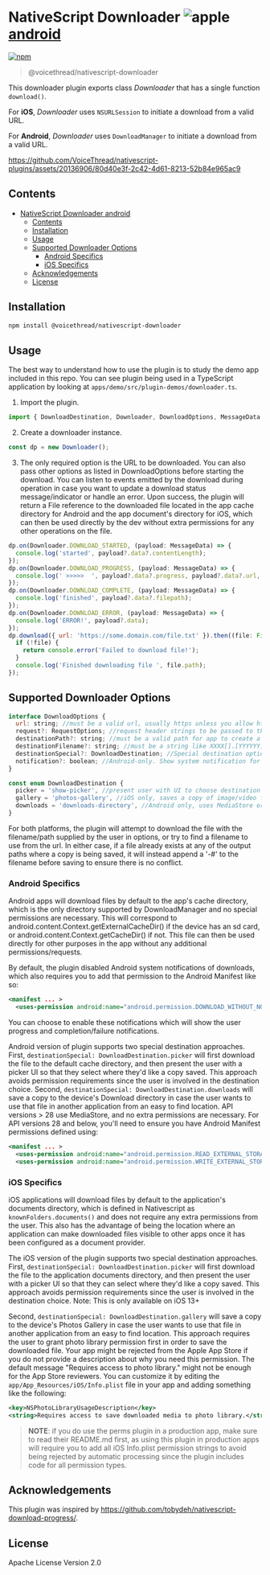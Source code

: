 # NativeScript Downloader ![apple](https://cdn3.iconfinder.com/data/icons/picons-social/57/16-apple-32.png)[android](https://cdn4.iconfinder.com/data/icons/logos-3/228/android-32.png)

[![npm](https://img.shields.io/npm/v/@voicethread/nativescript-downloader?style=flat-square)](https://www.npmjs.com/package/@voicethread/nativescript-downloader)

> @voicethread/nativescript-downloader

This downloader plugin exports class _Downloader_ that has a single function `download()`.

For **iOS**, _Downloader_ uses `NSURLSession` to initiate a download from a valid URL.

For **Android**, _Downloader_ uses `DownloadManager` to initiate a download from a valid URL.

https://github.com/VoiceThread/nativescript-plugins/assets/20136906/80d40e3f-2c42-4d61-8213-52b84e965ac9

## Contents

- [NativeScript Downloader android](#nativescript-downloader-android)
  - [Contents](#contents)
  - [Installation](#installation)
  - [Usage](#usage)
  - [Supported Downloader Options](#supported-downloader-options)
    - [Android Specifics](#android-specifics)
    - [iOS Specifics](#ios-specifics)
  - [Acknowledgements](#acknowledgements)
  - [License](#license)

## Installation

```bash
npm install @voicethread/nativescript-downloader
```

## Usage

The best way to understand how to use the plugin is to study the demo app included in this repo. You can see plugin being used in a TypeScript application by looking at `apps/demo/src/plugin-demos/downloader.ts`.

1. Import the plugin.

```javascript
import { DownloadDestination, Downloader, DownloadOptions, MessageData } from '@angelengineering/downloader';
```

2. Create a downloader instance.

```javascript
const dp = new Downloader();
```

3. The only required option is the URL to be downloaded. You can also pass other options as listed in DownloadOptions before starting the download. You can listen to events emitted by the download during operation in case you want to update a download status message/indicator or handle an error. Upon success, the plugin will return a File reference to the downloaded file located in the app cache directory for Android and the app document's directory for iOS, which can then be used directly by the dev without extra permissions for any other operations on the file.

```javascript
dp.on(Downloader.DOWNLOAD_STARTED, (payload: MessageData) => {
  console.log('started', payload?.data?.contentLength);
});
dp.on(Downloader.DOWNLOAD_PROGRESS, (payload: MessageData) => {
  console.log(' >>>>>  ', payload?.data?.progress, payload?.data?.url, payload?.data?.destinationFilename);
});
dp.on(Downloader.DOWNLOAD_COMPLETE, (payload: MessageData) => {
  console.log('finished', payload?.data?.filepath);
});
dp.on(Downloader.DOWNLOAD_ERROR, (payload: MessageData) => {
  console.log('ERROR!', payload?.data);
});
dp.download({ url: 'https://some.domain.com/file.txt' }).then((file: File) => {
  if (!file) {
    return console.error('Failed to download file!');
  }
  console.log('Finished downloading file ', file.path);
});
```

## Supported Downloader Options

```javascript
interface DownloadOptions {
  url: string; //must be a valid url, usually https unless you allow http in your app
  request?: RequestOptions; //request header strings to be passed to the https connection
  destinationPath?: string; //must be a valid path for app to create a new file (existing directory with valid filename)
  destinationFilename?: string; //must be a string like XXXX[].[YYYYYY] without any path preceding
  destinationSpecial?: DownloadDestination; //Special destination options discussed below
  notification?: boolean; //Android-only. Show system notification for download success/failure. defaults to false
}
```

```javascript
const enum DownloadDestination {
  picker = 'show-picker', //present user with UI to choose destination directory to save a copy
  gallery = 'photos-gallery', //iOS only, saves a copy of image/video files (matched by file extension) to iOS Photos Gallery, requires user permission.
  downloads = 'downloads-directory', //Android only, uses MediaStore or legacy approach to save a copy in Android Download directory
}
```

For both platforms, the plugin will attempt to download the file with the filename/path supplied by the user in options, or try to find a filename to use from the url. In either case, if a file already exists at any of the output paths where a copy is being saved, it will instead append a '-#' to the filename before saving to ensure there is no conflict.

### Android Specifics

Android apps will download files by default to the app's cache directory, which is the only directory supported by DownloadManager and no special permissions are necessary. This will correspond to android.content.Context.getExternalCacheDir() if the device has an sd card, or android.content.Context.getCacheDir() if not. This file can then be used directly for other purposes in the app without any additional permissions/requests.

By default, the plugin disabled Android system notifications of downloads, which also requires you to add that permission to the Android Manifest like so:

```xml
<manifest ... >
  <uses-permission android:name="android.permission.DOWNLOAD_WITHOUT_NOTIFICATION"/>
```

You can choose to enable these notifications which will show the user progress and completion/failure notifications.

Android version of plugin supports two special destination approaches. First, `destinationSpecial: DownloadDestination.picker` will first download the file to the default cache directory, and then present the user with a picker UI so that they select where they'd like a copy saved. This approach avoids permission requirements since the user is involved in the destination choice.
Second, `destinationSpecial: DownloadDestination.downloads` will save a copy to the device's Download directory in case the user wants to use that file in another application from an easy to find location. API versions > 28 use MediaStore, and no extra permissions are necessary. For API versions 28 and below, you'll need to ensure you have Android Manifest permissions defined using:

```xml
<manifest ... >
  <uses-permission android:name="android.permission.READ_EXTERNAL_STORAGE"/>
  <uses-permission android:name="android.permission.WRITE_EXTERNAL_STORAGE"/>
```

### iOS Specifics

iOS applications will download files by default to the application's documents directory, which is defined in Nativescript as `knownFolders.documents()` and does not require any extra permissions from the user. This also has the advantage of being the location where an application can make downloaded files visible to other apps once it has been configured as a document provider.

The iOS version of the plugin supports two special destination approaches. First, `destinationSpecial: DownloadDestination.picker` will first download the file to the application documents directory, and then present the user with a picker UI so that they can select where they'd like a copy saved. This approach avoids permission requirements since the user is involved in the destination choice. Note: This is only available on iOS 13+

Second, `destinationSpecial: DownloadDestination.gallery` will save a copy to the device's Photos Gallery in case the user wants to use that file in another application from an easy to find location. This approach requires the user to grant photo library permission first in order to save the downloaded file. Your app might be rejected from the Apple App Store if you do not provide a description about why you need this permission. The default message "Requires access to photo library." might not be enough for the App Store reviewers. You can customize it by editing the `app/App_Resources/iOS/Info.plist` file in your app and adding something like the following:

```xml
<key>NSPhotoLibraryUsageDescription</key>
<string>Requires access to save downloaded media to photo library.</string>
```

> **NOTE**: if you do use the perms plugin in a production app, make sure to read their README.md first, as using this plugin in production apps will require you to add all iOS Info.plist permission strings to avoid being rejected by automatic processing since the plugin includes code for all permission types.

## Acknowledgements

This plugin was inspired by https://github.com/tobydeh/nativescript-download-progress/.

## License

Apache License Version 2.0
